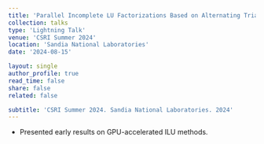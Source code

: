 ```yaml
---
title: 'Parallel Incomplete LU Factorizations Based on Alternating Triangle Solves'
collection: talks
type: 'Lightning Talk'
venue: 'CSRI Summer 2024'
location: 'Sandia National Laboratories'
date: '2024-08-15'

layout: single
author_profile: true
read_time: false
share: false
related: false

subtitle: 'CSRI Summer 2024. Sandia National Laboratories. 2024'
---
```


- Presented early results on GPU-accelerated ILU methods.
